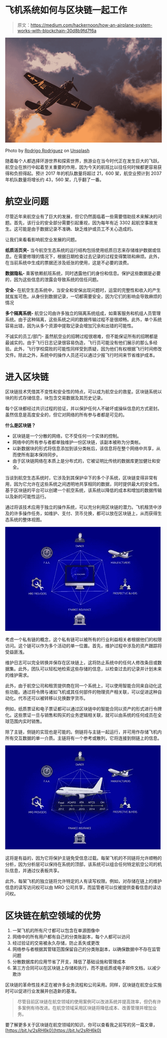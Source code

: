 # 飞机系统如何与区块链一起工作

> 原文：<https://medium.com/hackernoon/how-an-airplane-system-works-with-blockchain-30d8b9fd7f6a>

![](img/7237d54eff636028fe814cc2b68c6bac.png)

Photo by [Rodrigo Rodriguez](https://unsplash.com/photos/x7bbQIY6H04?utm_source=unsplash&utm_medium=referral&utm_content=creditCopyText) on [Unsplash](https://unsplash.com/search/photos/aeroplane?utm_source=unsplash&utm_medium=referral&utm_content=creditCopyText)

随着每个人都选择环游世界和探索世界，旅游业在当今时代正在发生巨大的飞跃。航空业在旅行中起着至关重要的作用，因为今天的航班比以往任何时候都更容易获得和负担得起。预计 2017 年的机队数量将超过 21，600 架，航空业预计到 2037 年机队数量将增长约 43，560 架，几乎翻了一番。

# 航空业问题

尽管近年来航空业有了巨大的发展，但它仍然面临着一些需要借助技术来解决的问题。首先，该行业的安全部分需要引起重视，因为每年有近 3302 起航空事故发生。这可能是由于数据记录不准确、缺乏维护或员工不关心造成的。

让我们来看看影响航空业发展的问题。

**纸质活页夹-** 当今航空生态系统的运行结构包括使用纸质日志来存储维护数据或信息。在需要修理的情况下，根据日期检查过去记录的过程变得繁琐和麻烦。此外，在当前系统中生成的票据还涉及纸张的使用，这是不必要的浪费。

**数据隐私-** 乘客依赖航班系统，同时透露他们的身份和信息。保护这些数据是必要的，因为这些信息的泄露会导致系统的信任问题。

**安全-** 在航空生态系统中，当安全和安保出现问题时，运营的完整性和收入的产生就岌岌可危。从身份到数据记录，一切都需要安全，因为它们的影响会导致麻烦的情况

**多个隔离系统-** 航空公司由许多独立的隔离系统组成，如乘客服务和机组人员管理系统。由于这种隔离，这些系统之间的数据传输过程不是很顺畅。此外，单个系统容易出错，因为从多个资源中提取记录会增加冗余和出错的可能性。

不诚实的员工/部门- 虽然航空业的招聘过程很艰难，但不能保证所有的招聘都是最诚实的。由于飞行日志记录很容易伪造，飞行员可能没有他们展示的那么多经验。此外，飞行学校腐败的可能性同样受到质疑，因为他们有权根据飞行时间修改文件。除此之外，系统中的操作人员还可以通过少报飞行时间来节省维护成本。

# 进入区块链

区块链技术凭借其不变性和安全性的特点，可以成为航空业的救星。区块链系统以块的形式存储信息，块包含交易数据及其历史记录。

每个区块都经过共识过程的验证，并以保护任何人不破坏或操纵信息的方式密封。虽然信息是高度安全的，但它对网络的所有参与者都是可见的。

**什么是区块链？**

*   区块链是一个分散的网络，它不受任何一个实体的控制。
*   网络中的所有参与者都单独维护一份区块链，该副本被称为分类帐。
*   以新数据块的形式将信息添加到该分类帐后，该信息将在整个网络中共享，从而使所有副本保持同步。
*   由于区块链网络在本质上是分布式的，它被证明比传统的数据库更加健壮和安全。

当谈到航空生态系统时，它涉及到其保护伞下的多个子系统，区块链变得非常有用，因为它允许在这些系统之间透明地共享相同的数据，同时提供最大的安全性。基于区块链的平台可以创建一个航空系统，该系统以降低的成本和增加的数据传输以及新的可能性运行。

通过将该技术应用于独立的操作系统，可以充分利用区块链的潜力。飞机租赁中涉及的许多操作任务，如维护、支付、货币兑换，都可以放在区块链上，从而获得生态系统的整体视图。

![](img/0f55a6e66cbe513507a944d67f2b420f.png)

考虑一个私有链的概念，这个私有链可以被所有的行业利益相关者根据他们的权限访问。这个链可以作为多个活动的单一位置。首先，维护过程中涉及的资产跟踪将受益匪浅。

维护日志可以完全转换并保存在区块链上，这将防止系统中的任何人修改条目或数据集。此外，团队可以轻松地检索这些存储的信息，以检查过去的记录并计划未来的维护需求。

此外，由于航空公司和租赁提供商在同一个系统上，可以使用智能合同来自动化这些功能。通过将令牌与诸如飞机或其任何部件的物理资产相关联，可以促进这种自动化。代币还可以被转移以兑换数字货币。

例如，纸质票证和电子票证都可以通过区块链中的智能合同以资产的形式进行令牌化。这些票证一旦与销售和购买的业务逻辑相关联，就可以由系统的任何成员在全球范围内实时销售。

除了主链，侧链的实现也是可能的。侧链将与主链一起运行，并可用作存储飞机内所有交互数据的单一介质。主链将有一个参考或散列，它将连接到侧链上的信息。

![](img/2ea6bd2cb481adaadd28df6001853e9a.png)

这将是有益的，因为它将保护主链免受信息过载。每架飞机的不同链将允许顺畅的分析，因为分析层可以保持在系统的顶部，该系统可以组合任何特定航空公司的机队信息，并通过仪表板共享。

此外，每架飞机的独立链将允许特定的人有读写权限。例如，对存储在链上的维护信息的读写访问权可以由 MRO 公司共享，而监管者可以仅被提供查看信息的读访问权。

# 区块链在航空领域的优势

1.  一架飞机的所有尺寸都可以包含在单源图像中
2.  网络中的所有用户都有自己的分类账副本，每个人都可以访问
3.  经过验证的交易被永久存储，防止丢失或更改
4.  网络参与者根据其管辖范围保留自己的分类账副本，以确保数据中不存在监管问题
5.  分散数据库的应用节省了开支，降低了基础设施和管理成本
6.  第三方合同可以在区块链上存储和执行，而不是纸质或电子邮件文档，以减少欺诈

区块链的革命性技术正在被许多业务流程和公司采用。同样，区块链在航空业实施时可以促进行业发展并创造新的基准。

> 尽管目前区块链在航空领域的使用案例可以改进系统并提高效率，但仍有许多案例有待改进。在航空领域采用区块链将降低成本、改善管理并增加业务。

要了解更多关于区块链在航空领域的知识，你可以查看我之前写的另一篇文章，[https://bit.ly/2sRH6k0](https://bit.ly/2sRH6k0)